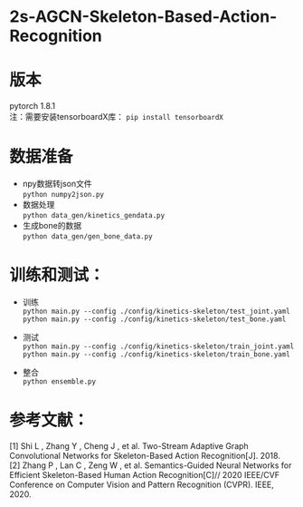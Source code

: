 2s-AGCN-Skeleton-Based-Action-Recognition
==

版本
==
pytorch 1.8.1  <br>
注：需要安装tensorboardX库：    `pip install tensorboardX`

数据准备
==
* npy数据转json文件  <br>
      `python numpy2json.py`     
* 数据处理  <br>
      `python data_gen/kinetics_gendata.py`
* 生成bone的数据  <br>
      `python data_gen/gen_bone_data.py`
 
训练和测试：
==

* 训练 <br>
  `python main.py --config ./config/kinetics-skeleton/test_joint.yaml`<br>
  `python main.py --config ./config/kinetics-skeleton/test_bone.yaml` <br>

* 测试  <br>
  `python main.py --config ./config/kinetics-skeleton/train_joint.yaml`<br>
  `python main.py --config ./config/kinetics-skeleton/train_bone.yaml` <br>
* 整合  <br>
  `python ensemble.py`     
  
参考文献：
==
[1] Shi L , Zhang Y , Cheng J , et al. Two-Stream Adaptive Graph Convolutional Networks for Skeleton-Based Action Recognition[J]. 2018. <br>
[2] Zhang P , Lan C , Zeng W , et al. Semantics-Guided Neural Networks for Efficient Skeleton-Based Human Action Recognition[C]// 2020 IEEE/CVF Conference on Computer Vision and Pattern Recognition (CVPR). IEEE, 2020.

